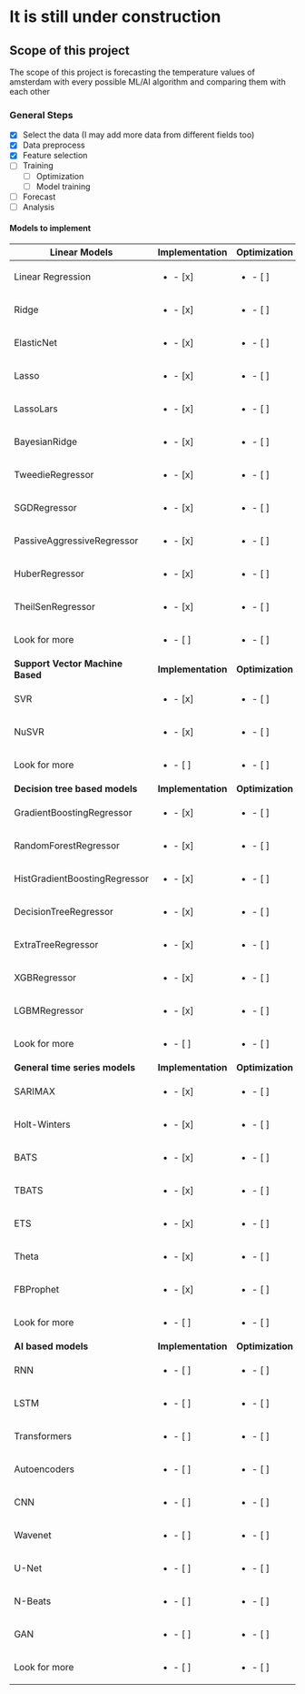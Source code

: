 # It is still under construction

## Scope of this project
The scope of this project is forecasting the temperature values of amsterdam with every possible ML/AI algorithm and comparing them with each other

### General Steps

- [X] Select the data (I may add more data from different fields too)
- [X] Data preprocess
- [X] Feature selection
- [ ] Training
	- [ ] Optimization
	- [ ] Model training
- [ ] Forecast
- [ ] Analysis

#### Models to implement


| Linear Models | Implementation | Optimization |
|---------------|----------------|--------------|
|Linear Regression|<ul><li>- [x] </li></ul>| <ul><li>- [ ] </li></ul>|
|Ridge|<ul><li>- [x] </li></ul>| <ul><li>- [ ] </li></ul>|
|ElasticNet|<ul><li>- [x] </li></ul>| <ul><li>- [ ] </li></ul>|
|Lasso|<ul><li>- [x] </li></ul>| <ul><li>- [ ] </li></ul>|
|LassoLars|<ul><li>- [x] </li></ul>| <ul><li>- [ ] </li></ul>|
|BayesianRidge|<ul><li>- [x] </li></ul>| <ul><li>- [ ] </li></ul>|
|TweedieRegressor|<ul><li>- [x] </li></ul>| <ul><li>- [ ] </li></ul>|
|SGDRegressor|<ul><li>- [x] </li></ul>| <ul><li>- [ ] </li></ul>|
|PassiveAggressiveRegressor|<ul><li>- [x] </li></ul>| <ul><li>- [ ] </li></ul>|
|HuberRegressor|<ul><li>- [x] </li></ul>| <ul><li>- [ ] </li></ul>|
|TheilSenRegressor|<ul><li>- [x] </li></ul>| <ul><li>- [ ] </li></ul>|
|Look for more|<ul><li>- [ ] </li></ul>| <ul><li>- [ ] </li></ul>|
| <b>Support Vector Machine Based</b> | <b>Implementation</b> | <b>Optimization</b> |
|SVR|<ul><li>- [x] </li></ul>| <ul><li>- [ ] </li></ul>|
|NuSVR|<ul><li>- [x] </li></ul>| <ul><li>- [ ] </li></ul>|
|Look for more|<ul><li>- [ ] </li></ul>| <ul><li>- [ ] </li></ul>|
| <b>Decision tree based models</b> | <b>Implementation</b> | <b>Optimization</b> |
|GradientBoostingRegressor|<ul><li>- [x] </li></ul>| <ul><li>- [ ] </li></ul>|
|RandomForestRegressor|<ul><li>- [x] </li></ul>| <ul><li>- [ ] </li></ul>|
|HistGradientBoostingRegressor|<ul><li>- [x] </li></ul>| <ul><li>- [ ] </li></ul>|
|DecisionTreeRegressor|<ul><li>- [x] </li></ul>| <ul><li>- [ ] </li></ul>|
|ExtraTreeRegressor|<ul><li>- [x] </li></ul>| <ul><li>- [ ] </li></ul>|
|XGBRegressor|<ul><li>- [x] </li></ul>| <ul><li>- [ ] </li></ul>|
|LGBMRegressor|<ul><li>- [x] </li></ul>| <ul><li>- [ ] </li></ul>|
|Look for more|<ul><li>- [ ] </li></ul>| <ul><li>- [ ] </li></ul>|
| <b>General time series models</b> | <b>Implementation</b> | <b>Optimization</b> |
|SARIMAX|<ul><li>- [x] </li></ul>| <ul><li>- [ ] </li></ul>|
|Holt-Winters|<ul><li>- [x] </li></ul>| <ul><li>- [ ] </li></ul>|
|BATS|<ul><li>- [x] </li></ul>| <ul><li>- [ ] </li></ul>|
|TBATS|<ul><li>- [x] </li></ul>| <ul><li>- [ ] </li></ul>|
|ETS|<ul><li>- [x] </li></ul>| <ul><li>- [ ] </li></ul>
|Theta|<ul><li>- [x] </li></ul>| <ul><li>- [ ] </li></ul>
|FBProphet|<ul><li>- [x] </li></ul>| <ul><li>- [ ] </li></ul>
|Look for more|<ul><li>- [ ] </li></ul>| <ul><li>- [ ] </li></ul>
| <b>AI based models</b> | <b>Implementation</b> | <b>Optimization</b> |
|RNN|<ul><li>- [ ] </li></ul>| <ul><li>- [ ] </li></ul>
|LSTM|<ul><li>- [ ] </li></ul>| <ul><li>- [ ] </li></ul>
|Transformers|<ul><li>- [ ] </li></ul>| <ul><li>- [ ] </li></ul>
|Autoencoders|<ul><li>- [ ] </li></ul>| <ul><li>- [ ] </li></ul>
|CNN|<ul><li>- [ ] </li></ul>| <ul><li>- [ ] </li></ul>
|Wavenet|<ul><li>- [ ] </li></ul>| <ul><li>- [ ] </li></ul>
|U-Net|<ul><li>- [ ] </li></ul>| <ul><li>- [ ] </li></ul>
|N-Beats|<ul><li>- [ ] </li></ul>| <ul><li>- [ ] </li></ul>
|GAN|<ul><li>- [ ] </li></ul>| <ul><li>- [ ] </li></ul>
|Look for more|<ul><li>- [ ] </li></ul>| <ul><li>- [ ] </li></ul>
